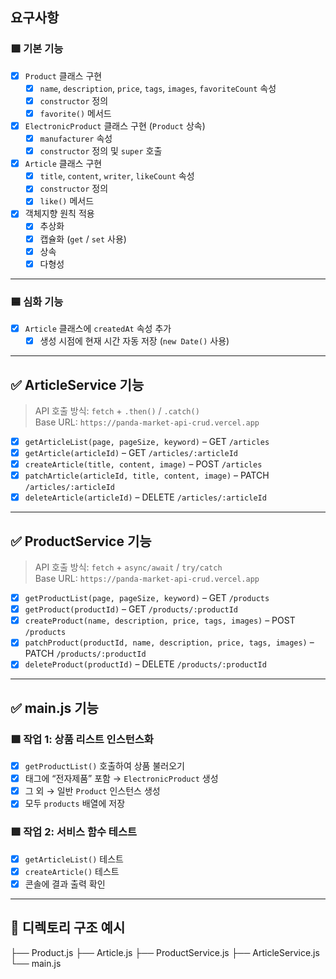 
## 요구사항

### 🟩 기본 기능

- [x] `Product` 클래스 구현  
  - [x] `name`, `description`, `price`, `tags`, `images`, `favoriteCount` 속성  
  - [x] `constructor` 정의  
  - [x] `favorite()` 메서드  

- [x] `ElectronicProduct` 클래스 구현 (`Product` 상속)  
  - [x] `manufacturer` 속성  
  - [x] `constructor` 정의 및 `super` 호출  

- [x] `Article` 클래스 구현  
  - [x] `title`, `content`, `writer`, `likeCount` 속성  
  - [x] `constructor` 정의  
  - [x] `like()` 메서드  

- [x] 객체지향 원칙 적용  
  - [x] 추상화  
  - [x] 캡슐화 (`get` / `set` 사용)  
  - [x] 상속  
  - [x] 다형성  

---

### 🟦 심화 기능

- [x] `Article` 클래스에 `createdAt` 속성 추가  
  - [x] 생성 시점에 현재 시간 자동 저장 (`new Date()` 사용)

---

## ✅ ArticleService 기능

> API 호출 방식: `fetch` + `.then()` / `.catch()`  
> Base URL: `https://panda-market-api-crud.vercel.app`

- [x] `getArticleList(page, pageSize, keyword)` – GET `/articles`  
- [x] `getArticle(articleId)` – GET `/articles/:articleId`  
- [x] `createArticle(title, content, image)` – POST `/articles`  
- [x] `patchArticle(articleId, title, content, image)` – PATCH `/articles/:articleId`  
- [x] `deleteArticle(articleId)` – DELETE `/articles/:articleId`  

---

## ✅ ProductService 기능

> API 호출 방식: `fetch` + `async/await` / `try/catch`  
> Base URL: `https://panda-market-api-crud.vercel.app`

- [x] `getProductList(page, pageSize, keyword)` – GET `/products`  
- [x] `getProduct(productId)` – GET `/products/:productId`  
- [x] `createProduct(name, description, price, tags, images)` – POST `/products`  
- [x] `patchProduct(productId, name, description, price, tags, images)` – PATCH `/products/:productId`  
- [x] `deleteProduct(productId)` – DELETE `/products/:productId`  

---

## ✅ main.js 기능

### 🟩 작업 1: 상품 리스트 인스턴스화

- [x] `getProductList()` 호출하여 상품 불러오기  
- [x] 태그에 “전자제품” 포함 → `ElectronicProduct` 생성  
- [x] 그 외 → 일반 `Product` 인스턴스 생성  
- [x] 모두 `products` 배열에 저장  

### 🟩 작업 2: 서비스 함수 테스트

- [x] `getArticleList()` 테스트  
- [x] `createArticle()` 테스트  
- [x] 콘솔에 결과 출력 확인

---

## 📁 디렉토리 구조 예시
├── Product.js
├── Article.js
├── ProductService.js
├── ArticleService.js
└── main.js